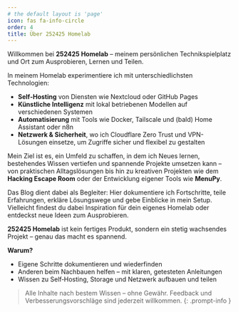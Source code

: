 ```yaml
---
# the default layout is 'page'
icon: fas fa-info-circle
order: 4
title: Über 252425 Homelab
---
```


Willkommen bei **252425 Homelab** – meinem persönlichen Technikspielplatz und Ort zum Ausprobieren, Lernen und Teilen.  

In meinem Homelab experimentiere ich mit unterschiedlichsten Technologien:  
- **Self-Hosting** von Diensten wie Nextcloud oder GitHub Pages  
- **Künstliche Intelligenz** mit lokal betriebenen Modellen auf verschiedenen Systemen  
- **Automatisierung** mit Tools wie Docker, Tailscale und (bald) Home Assistant oder n8n  
- **Netzwerk & Sicherheit**, wo ich Cloudflare Zero Trust und VPN-Lösungen einsetze, um Zugriffe sicher und flexibel zu gestalten  

Mein Ziel ist es, ein Umfeld zu schaffen, in dem ich Neues lernen, bestehendes Wissen vertiefen und spannende Projekte umsetzen kann – von praktischen Alltagslösungen bis hin zu kreativen Projekten wie dem **Hacking Escape Room** oder der Entwicklung eigener Tools wie **MenuPy**.  

Das Blog dient dabei als Begleiter: Hier dokumentiere ich Fortschritte, teile Erfahrungen, erkläre Lösungswege und gebe Einblicke in mein Setup. Vielleicht findest du dabei Inspiration für dein eigenes Homelab oder entdeckst neue Ideen zum Ausprobieren.  

**252425 Homelab** ist kein fertiges Produkt, sondern ein stetig wachsendes Projekt – genau das macht es spannend.  

**Warum?**

- Eigene Schritte dokumentieren und wiederfinden
- Anderen beim Nachbauen helfen – mit klaren, getesteten Anleitungen
- Wissen zu Self‑Hosting, Storage und Netzwerk aufbauen und teilen

> Alle Inhalte nach bestem Wissen – ohne Gewähr. Feedback und Verbesserungsvorschläge sind jederzeit willkommen.
{: .prompt-info }
